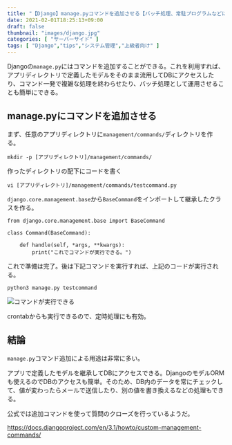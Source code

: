```yaml
---
title: "【Django】manage.pyコマンドを追加させる【バッチ処理、常駐プログラムなどに】"
date: 2021-02-01T18:25:13+09:00
draft: false
thumbnail: "images/django.jpg"
categories: [ "サーバーサイド" ]
tags: [ "Django","tips","システム管理","上級者向け" ]
---
```



Djangoの`manage.py`にはコマンドを追加することができる。これを利用すれば、アプリディレクトリで定義したモデルをそのまま流用してDBにアクセスしたり、コマンド一発で複雑な処理を終わらせたり、バッチ処理として運用させることも簡単にできる。


## manage.pyにコマンドを追加させる

まず、任意のアプリディレクトリに`management/commands/`ディレクトリを作る。

    mkdir -p [アプリディレクトリ]/management/commands/

作ったディレクトリの配下にコードを書く

    vi [アプリディレクトリ]/management/commands/testcommand.py


`django.core.management.base`から`BaseCommand`をインポートして継承したクラスを作る。

    from django.core.management.base import BaseCommand
    
    class Command(BaseCommand):
    
        def handle(self, *args, **kwargs):
            print("これでコマンドが実行できる。")
    

これで準備は完了。後は下記コマンドを実行すれば、上記のコードが実行される。

    python3 manage.py testcommand

<div class="img-center"><img src="/images/Screenshot from 2021-02-02 15-43-14.png" alt="コマンドが実行できる"></div>

crontabからも実行できるので、定時処理にも有効。

## 結論

`manage.py`コマンド追加による用途は非常に多い。

アプリで定義したモデルを継承してDBにアクセスできる。DjangoのモデルORMも使えるのでDBのアクセスも簡単。そのため、DB内のデータを常にチェックして、値が変わったらメールで送信したり、別の値を書き換えるなどの処理もできる。

公式では追加コマンドを使って質問のクローズを行っているようだ。

https://docs.djangoproject.com/en/3.1/howto/custom-management-commands/

